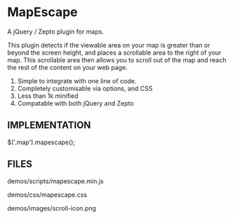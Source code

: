 MapEscape
=========

A jQuery / Zepto plugin for maps.

This plugin detects if the viewable area on your map is greater than or beyond the screen height, and places a scrollable area to the right of your map. 
This scrollable area then allows you to scroll out of the map and reach the rest of the content on your web page.

1. Simple to integrate with one line of code.
2. Completely customisable via options, and CSS
3. Less than 1k minified
4. Compatable with both jQuery and Zepto

IMPLEMENTATION
-----------------
$('.map').mapescape();

FILES
-----------------
demos/scripts/mapescape.min.js

demos/css/mapescape.css

demos/images/scroll-icon.png


